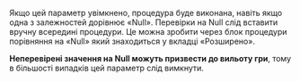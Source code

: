 Якщо цей параметр увімкнено, процедура буде виконана, навіть якщо одна з залежностей дорівнює «Null».
Перевірки на Null слід вставити вручну всередині процедури. Це можна зробити через блок процедури порівняння на «Null»
який знаходиться у вкладці «Розширено».

**Неперевірені значення на Null можуть призвести до вильоту гри**, тому в більшості випадків цей параметр слід вимкнути.